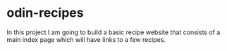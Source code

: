 # odin-recipes
In this project I am going to build a basic recipe website that consists of a main index page which will have links to a few recipes.